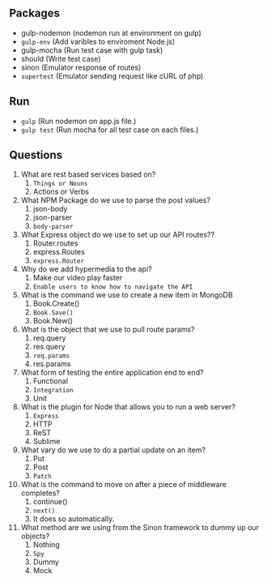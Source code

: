 ## Packages
* gulp-nodemon (nodemon run at environment on gulp)
* `gulp-env` (Add varibles to enviroment Node.js)
* gulp-mocha (Run test case with gulp task)
* should (Write test case)
* sinon (Emulator response of routes)
* `supertest` (Emulator sending request like cURL of php)

## Run
* `gulp` (Run nodemon on app.js file.)
* `gulp test` (Run mocha for all test case on each files.)

## Questions
1. What are rest based services based on?
    1. `Things or Nouns`
    2. Actions or Verbs
2. What NPM Package do we use to parse the post values?
    1. json-body
    2. json-parser
    3. `body-parser`
3. What Express object do we use to set up our API routes??
    1. Router.routes
    2. express.Routes
    3. `express.Router`
4. Why do we add hypermedia to the api?
    1. Make our video play faster
    2. `Enable users to know how to navigate the API`
5. What is the command we use to create a new item in MongoDB
    1. Book.Create()
    2. `Book.Save()`
    3. Book.New()
6. What is the object that we use to pull route params?
    1. req.query
    2. res.query
    3. `req.params`
    4. res.params
7. What form of testing the entire application end to end?
    1. Functional
    2. `Integration`
    3. Unit
8. What is the plugin for Node that allows you to run a web server?
    1. `Express`
    2. HTTP
    3. ReST
    4. Sublime
9. What vary do we use to do a partial update on an item?
    1. Put
    2. Post
    3. `Patch`
10. What is the command to move on after a piece of middleware completes?
    1. continue()
    2. `next()`
    3. It does so automatically.
11. What method are we using from the Sinon framework to dummy up our objects?
    1. Nothing
    2. `Spy`
    3. Dummy
    4. Mock